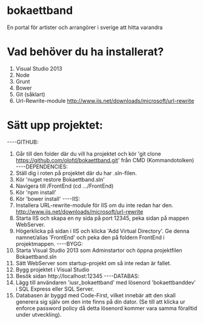 bokaettband
===========

En portal för artister och arrangörer i sverige att hitta varandra


Vad behöver du ha installerat?
==============================
1. Visual Studio 2013
2. Node
3. Grunt
4. Bower
5. Git (såklart)
6. Url-Rewrite-module http://www.iis.net/downloads/microsoft/url-rewrite

Sätt upp projektet:
====================
----GITHUB:
1. Går till den folder där du vill ha projektet och kör 'git clone https://github.com/olofd/bokaettband.git' från CMD (Kommandotolken)
----DEPENDENCIES:
2. Ställ dig i roten på projektet där du har .sln-filen.
3. Kör 'nuget restore Bokaettband.sln'
4. Navigera till /FrontEnd (cd .../FrontEnd)
5. Kör 'npm install'
6. Kör 'bower install'
----IIS:
7. Installera URL-rewrite-module för IIS om du inte redan har den. http://www.iis.net/downloads/microsoft/url-rewrite
8. Starta IIS och skapa en ny sida på port 12345, peka sidan på mappen WebServer.
9. Högerklicka på sidan i IIS och klicka 'Add Virtual Directory'. Ge denna namnet/alias 'FrontEnd' och peka den på foldern FrontEnd i projektmappen.
----BYGG:
10. Starta Visual Studio 2013 som Adminstartor och öppna projektfilen Bokaettband.sln
11. Sätt WebServer som startup-projekt om så inte redan är fallet.
12. Bygg projektet i Visual Studio 
13. Besök sidan http://localhost:12345
----DATABAS:
14. Lägg till användaren 'iusr_bokaettband' med lösenord 'bokaettbanddev' i SQL Express eller SQL Server.
15. Databasen är byggd med Code-First, vilket innebär att den skall generera sig själv om den inte finns på din dator. (Se till att klicka ur enforce password policy då detta lösenord kommer vara samma föralltid under utveckling). 
